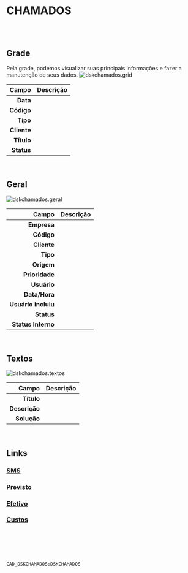 # CHAMADOS
<br>
<br>

## Grade
Pela grade, podemos visualizar suas principais informações e fazer a manutenção de seus dados.
![dskchamados.grid](https://raw.githubusercontent.com/netforcews/docs-erp/master/geral/imagens/dskchamados.grid.png)

Campo | Descrição
--:|---
**Data** | 
**Código** | 
**Tipo** | 
**Cliente** | 
**Título** | 
**Status** | 
<br>

## Geral
![dskchamados.geral](https://raw.githubusercontent.com/netforcews/docs-erp/master/geral/imagens/dskchamados.geral.png)

Campo | Descrição
--:|---
**Empresa** | 
**Código** | 
**Cliente** | 
**Tipo** | 
**Origem** | 
**Prioridade** | 
**Usuário** | 
**Data/Hora** | 
**Usuário incluiu** | 
**Status** | 
**Status Interno** | 
<br>

## Textos
![dskchamados.textos](https://raw.githubusercontent.com/netforcews/docs-erp/master/geral/imagens/dskchamados.textos.png)

Campo | Descrição
--:|---
**Título** | 
**Descrição** | 
**Solução** | 
<br>

## Links
### [SMS](/geral/dskchamado001.md)
### [Previsto](/geral/dskhoravalorprevisao.md)
### [Efetivo](/geral/dskhoravalorefetivo.md)
### [Custos](/geral/dskhoravalorcusto.md)
<br>
<br>
<br>
<br>

```CAD_DSKCHAMADOS:DSKCHAMADOS```
